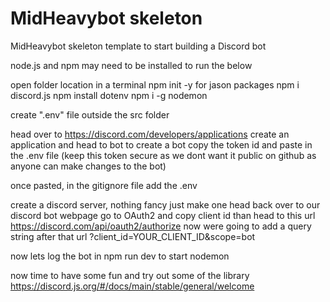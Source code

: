 # MidHeavybot skeleton
 MidHeavybot skeleton template to start building a Discord bot

node.js and npm may need to be installed to run the below

open folder location in a terminal 
npm init -y for jason packages
npm i discord.js
npm install dotenv
npm i -g nodemon

create ".env" file outside the src folder

head over to https://discord.com/developers/applications
create an application and head to bot to create a bot
copy the token id and paste in the .env file (keep this token secure as we dont want it public on github as anyone can make changes to the bot)

once pasted, in the gitignore file add the .env 

create a discord server, nothing fancy just make one
head back over to our discord bot webpage 
go to OAuth2 and copy client id
than head to this url https://discord.com/api/oauth2/authorize 
now were going to add a query string after that url 
?client_id=YOUR_CLIENT_ID&scope=bot

now lets log the bot in
npm run dev to start nodemon 

now time to have some fun and try out some of the library 
https://discord.js.org/#/docs/main/stable/general/welcome
